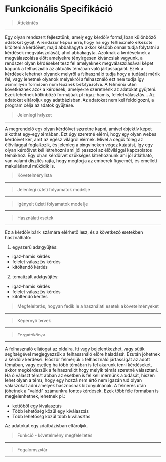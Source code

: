 # Funkcionális Specifikáció
>Áttekintés
---
Egy olyan rendszert fejlesztünk, amely egy kérdőív formájában különböző adatokat gyűjt.
A rendszer képes arra, hogy ha egy felhasználó elkezdte kitölteni a kérdőívet, majd abbahagyta, akkor később onnan tudja folytatni a kérdések megválaszolását, ahol abbahagyta.
Azoknak a kérdéseknek a megválaszolása előtt amelyekre ténylegesen kíváncsiak vagyunk, a rendszer olyan kérdéseket tesz fel amelyeknek megválaszolásával képet kapunk a felhasználó az aktuális témában való jártasságáról. Ezek a kérdések lehetnek olyanok melyről a felhasználó tudja hogy a tudását mérik fel, vagy lehetnek olyanok melyekről a felhasználó ezt nem tudja így semmilyen formában nem lesznek befolyásolva.
A felmérés után következnek azok a kérdések, amelyekre szeretnénk az adatokat gyűjteni. Ezek lehetnek kölönböző formájúak pl.: igaz-hamis, felelet választás...
Az adatokat eltároljuk egy adatbázisban.
Az adatokat nem kell feldolgozni, a program célja az adatok gyűjtése.

>Jelenlegi helyzet
---
A megrendelő egy olyan kérdőívet szeretne kapni, amivel objektív képet alkothat egy-egy témában. Ezt úgy szeretné elérni, hogy egy olyan webes kérdőívet kér, amit az egész világról elérnek. Mivel a cégük főleg az élővilággal foglalkozik, és jelenleg a pingvineken végez kutatást, így egy olyan kérdőívet kell létrehozni ami jól passzol az élővilággal kapcsolatos témákhoz.
Egy olyan kérdőívet szükséges látrehoznunk ami jól átlátható, van valami díszítés rajta, hogy megfogja az emberek figyelmét, és emellett makulátlanul működik is.

>Követelménylista
---


>Jelenlegi üzleti folyamatok modellje
---


>Igényelt üzleti folyamatok modellje
---


>Használati esetek
---
Ez a kérdőív bárki számára elérhető lesz, és a következő esetekben használható:
1. egyszerű adatgyűjtés:
 + igaz-hamis kérdés
 + felelet választós kérdés
 + kitöltendő kérdés
2. tematizált adatgyűjtés:
 + igaz-hamis kérdés
 + felelet választós kérdés
 + kitöltendő kérdés

>Megfeleltetés, hogyan fedik le a használati esetek a követelményeket
---


>Képernyő tervek
---


>Forgatókönyv
---

A felhasználó ellátogat az oldalra. Itt vagy bejelentkezhet, vagy sütik segítségével megjegyezzük a felhassználó előre haladását.
Ezután jöhetnek a kérdőív kérdései. Először felmérjük a felhasználó jártasságát az adott témában, vagy esetleg ha több témában is fel akarunk tenni kérdéseket, akkor megkérdezzük a felhasználót hogy melyik témát szeretné választani. Ha ő választ témát abban az esetben is fel kell mérnünk a tudását, hiszen lehet olyan a téma, hogy egy hozzá nem értő nem igazán tud olyan válaszokat adni amelyek hasznosnak bizonyulnának.
A felmérés után jöhetnek a "valódi" számunkra fontos kérdések. Ezek több féle formában is megjelenhetnek, lehetnek pl.:
- kettőből egy kiválasztás
- Több lehetőség közül egy kiválasztás
- Több lehetőség közül több kiválasztás

Az adatokat egy adatbázisban eltároljuk.


>Funkció - követelmény megfeleltetés
---


>Fogalomszótár
---
